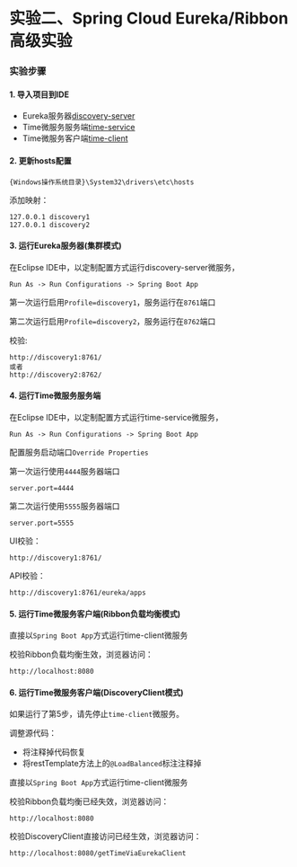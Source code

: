 实验二、Spring Cloud Eureka/Ribbon高级实验
======

### 实验步骤

#### 1. 导入项目到IDE

* Eureka服务器[discovery-server](discovery-server)
* Time微服务服务端[time-service](time-service)
* Time微服务客户端[time-client](time-client)

#### 2. 更新hosts配置

```
{Windows操作系统目录}\System32\drivers\etc\hosts
```

添加映射：

```
127.0.0.1 discovery1
127.0.0.1 discovery2
```

#### 3. 运行Eureka服务器(集群模式)


在Eclipse IDE中，以定制配置方式运行discovery-server微服务，

```
Run As -> Run Configurations -> Spring Boot App
```

第一次运行启用`Profile=discovery1`，服务运行在`8761`端口

第二次运行启用`Profile=discovery2`，服务运行在`8762`端口


校验:

```
http://discovery1:8761/
或者
http://discovery2:8762/
```

#### 4. 运行Time微服务服务端


在Eclipse IDE中，以定制配置方式运行time-service微服务，

```
Run As -> Run Configurations -> Spring Boot App
```

配置服务启动端口`Override Properties`

第一次运行使用`4444`服务器端口

```
server.port=4444
```
第二次运行使用`5555`服务器端口
```
server.port=5555
```

UI校验：

```
http://discovery1:8761/
```

API校验：

```
http://discovery1:8761/eureka/apps
```

#### 5. 运行Time微服务客户端(Ribbon负载均衡模式)

直接以`Spring Boot App`方式运行time-client微服务

校验Ribbon负载均衡生效，浏览器访问：

```
http://localhost:8080
```

#### 6. 运行Time微服务客户端(DiscoveryClient模式)

如果运行了第5步，请先停止`time-client`微服务。

调整源代码：

* 将注释掉代码恢复
* 将restTemplate方法上的`@LoadBalanced`标注注释掉

直接以`Spring Boot App`方式运行time-client微服务

校验Ribbon负载均衡已经失效，浏览器访问：

```
http://localhost:8080
```

校验DiscoveryClient直接访问已经生效，浏览器访问：

```
http://localhost:8080/getTimeViaEurekaClient
```



